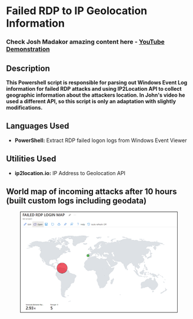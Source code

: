 <h1>Failed RDP to IP Geolocation Information</h1>


 ### Check Josh Madakor amazing content here - [YouTube Demonstration](https://youtu.be/RoZeVbbZ0o0?si=YOLQN19VRi9Bigmc)


<h2>Description</h2>
<b>This Powershell script is responsible for parsing out Windows Event Log information for failed RDP attacks and using IP2Location API to collect geographic information about the attackers location. In John's video he used a different API, so this script is only an adaptation with slightly modifications.
</b>
<br />
<h2>Languages Used</h2>

- <b>PowerShell:</b> Extract RDP failed logon logs from Windows Event Viewer 

<h2>Utilities Used</h2>

- <b>ip2location.io:</b> IP Address to Geolocation API

<h2>World map of incoming attacks after 10 hours (built custom logs including geodata)</h2>

<p align="center">
<img src="/assets/043.png" height="85%" width="85%" alt="Image Analysis Dataflow"/>
</p>


<!--
 ```diff
- text in red
+ text in green
! text in orange
# text in gray
@@ text in purple (and bold)@@
```
--!>